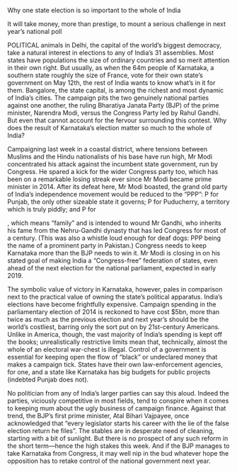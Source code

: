 Why one state election is so important to the whole of India

It will take money, more than prestige, to mount a serious challenge in next year’s national poll

POLITICAL animals in Delhi, the capital of the world’s biggest democracy, take a natural interest in elections to any of India’s 31 assemblies. Most states have populations the size of ordinary countries and so merit attention in their own right. But usually, as when the 64m people of Karnataka, a southern state roughly the size of France, vote for their own state’s government on May 12th, the rest of India wants to know what’s in it for them. Bangalore, the state capital, is among the richest and most dynamic of India’s cities. The campaign pits the two genuinely national parties against one another, the ruling Bharatiya Janata Party (BJP) of the prime minister, Narendra Modi, versus the Congress Party led by Rahul Gandhi. But even that cannot account for the fervour surrounding this contest. Why does the result of Karnataka’s election matter so much to the whole of India?

Campaigning last week in a coastal district, where tensions between Muslims and the Hindu nationalists of his base have run high, Mr Modi concentrated his attack against the incumbent state government, run by Congress. He spared a kick for the wider Congress party too, which has been on a remarkable losing streak ever since Mr Modi became prime minister in 2014. After its defeat here, Mr Modi boasted, the grand old party of India’s independence movement would be reduced to the “PPP”: P for Punjab, the only other sizeable state it governs; P for Puducherry, a territory which is truly piddly; and P for 

, which means “family” and is intended to wound Mr Gandhi, who inherits his fame from the Nehru-Gandhi dynasty that has led Congress for most of a century. (This was also a whistle loud enough for deaf dogs: PPP being the name of a prominent party in Pakistan.) Congress needs to keep Karnataka more than the BJP needs to win it. Mr Modi is closing in on his stated goal of making India a “Congress-free” federation of states, even ahead of the next election for the national parliament, expected in early 2019.

The symbolic value of victory in Karnataka, however, pales in comparison next to the practical value of owning the state’s political apparatus. India’s elections have become frightfully expensive. Campaign spending in the parliamentary election of 2014 is reckoned to have cost $5bn, more than twice as much as the previous election and next year’s should be the world’s costliest, barring only the sort put on by 21st-century Americans. Unlike in America, though, the vast majority of India’s spending is kept off the books; unrealistically restrictive limits mean that, technically, almost the whole of an electoral war-chest is illegal. Control of a government is essential for keeping open the flow of “black” or undeclared money that makes a campaign tick. States have their own law-enforcement agencies, for one, and a state like Karnataka has big budgets for public projects (indebted Punjab does not).

No politician from any of India’s larger parties can say this aloud. Indeed the parties, viciously competitive in most fields, tend to conspire when it comes to keeping mum about the ugly business of campaign finance. Against that trend, the BJP’s first prime minister, Atal Bihari Vajpayee, once acknowledged that “every legislator starts his career with the lie of the false election return he files”. The stables are in desperate need of cleaning, starting with a bit of sunlight. But there is no prospect of any such reform in the short term—hence the high stakes this week. And if the BJP manages to take Karnataka from Congress, it may well nip in the bud whatever hope the opposition has to retake control of the national government next year.